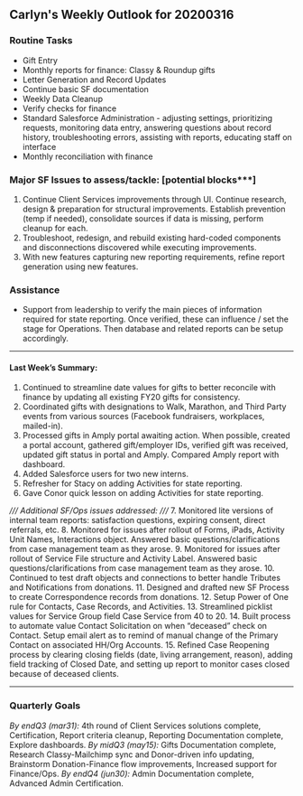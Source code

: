 ## Carlyn's Weekly Outlook for 20200316
### Routine Tasks
* Gift Entry
* Monthly reports for finance: Classy & Roundup gifts
* Letter Generation and Record Updates
* Continue basic SF documentation
* Weekly Data Cleanup
* Verify checks for finance
* Standard Salesforce Administration - adjusting settings, prioritizing requests, monitoring data entry, answering questions about record history, troubleshooting errors, assisting with reports, educating staff on interface
* Monthly reconciliation with finance

### Major SF Issues to assess/tackle: [potential blocks***]
1. Continue Client Services improvements through UI.  Continue research, design & preparation for structural improvements.  Establish prevention (temp if needed), consolidate sources if data is missing, perform cleanup for each.
2. Troubleshoot, redesign, and rebuild existing hard-coded components and disconnections discovered while executing improvements.
3. With new features capturing new reporting requirements, refine report generation using new features.

### Assistance
* Support from leadership to verify the main pieces of information required for state reporting.  Once verified, these can influence / set the stage for Operations.  Then database and related reports can be setup accordingly.

- - - -
#### Last Week’s Summary:
1. Continued to streamline date values for gifts to better reconcile with finance by updating all existing FY20 gifts for consistency.
2. Coordinated gifts with designations to Walk, Marathon, and Third Party events from various sources (Facebook fundraisers, workplaces, mailed-in).
3. Processed gifts in Amply portal awaiting action.  When possible, created a portal account, gathered gift/employer IDs, verified gift was received, updated gift status in portal and Amply.  Compared Amply report with dashboard.
4. Added Salesforce users for two new interns.
5. Refresher for Stacy on adding Activities for state reporting.
6. Gave Conor quick lesson on adding Activities for state reporting.

*/// Additional SF/Ops issues addressed: ///*
7. Monitored lite versions of internal team reports: satisfaction questions, expiring consent, direct referrals, etc.
8. Monitored for issues after rollout of Forms, iPads, Activity Unit Names, Interactions object.  Answered basic questions/clarifications from case management team as they arose.
9. Monitored for issues after rollout of Service File structure and Activity Label.  Answered basic questions/clarifications from case management team as they arose.
10. Continued to test draft objects and connections to better handle Tributes and Notifications from donations.
11. Designed and drafted new SF Process to create Correspondence records from donations.
12. Setup Power of One rule for Contacts, Case Records, and Activities. 
13. Streamlined picklist values for Service Group field Case Service from 40 to 20. 
14. Built process to automate value Contact Solicitation on when “deceased” check on Contact. Setup email alert as to remind of manual change of the Primary Contact on associated HH/Org Accounts.
15. Refined Case Reopening process by clearing closing fields (date, living arrangement, reason), adding field tracking of Closed Date, and setting up report to monitor cases closed because of deceased clients.

- - - -
### Quarterly Goals
*By endQ3 (mar31):* 4th round of Client Services solutions complete, Certification, Report criteria cleanup, Reporting Documentation complete, Explore dashboards.
*By midQ3 (may15):* Gifts Documentation complete, Research Classy-Mailchimp sync and Donor-driven info updating, Brainstorm Donation-Finance flow improvements, Increased support for Finance/Ops.
*By endQ4 (jun30):* Admin Documentation complete, Advanced Admin Certification.